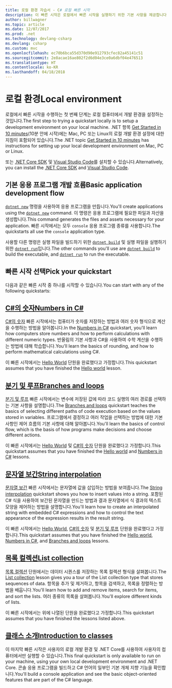 ```yaml
---
title: 로컬 환경 자습서 - C# 로컬 빠른 시작
description: 이 빠른 시작은 로컬에서 빠른 시작을 실행하기 위한 기본 사항을 제공합니다.
author: billwagner
ms.topic: article
ms.date: 12/07/2017
ms.prod: .net
ms.technology: devlang-csharp
ms.devlang: csharp
ms.custom: mvc
ms.openlocfilehash: ec70b6bca55d370d90e912793cfec82a45141c51
ms.sourcegitcommit: 2e8acae16ae802f2d6d04e3ce0a6dbf04e476513
ms.translationtype: HT
ms.contentlocale: ko-KR
ms.lasthandoff: 04/18/2018
---
```

# <a name="local-environment"></a><span data-ttu-id="15463-103">로컬 환경</span><span class="sxs-lookup"><span data-stu-id="15463-103">Local environment</span></span>

<span data-ttu-id="15463-104">로컬에서 빠른 시작을 수행하는 첫 번째 단계는 로컬 컴퓨터에서 개발 환경을 설정하는 것입니다.</span><span class="sxs-lookup"><span data-stu-id="15463-104">The first step to trying a quickstart locally is to setup a development environment on your local machine.</span></span>
<span data-ttu-id="15463-105">.NET 항목 [Get Started in 10 minutes](https://www.microsoft.com/net/core)(10분 안에 시작)에는 Mac, PC 또는 Linux의 로컬 개발 환경 설정에 대한 지침이 포함되어 있습니다.</span><span class="sxs-lookup"><span data-stu-id="15463-105">The .NET topic [Get Started in 10 minutes](https://www.microsoft.com/net/core) has instructions for setting up your local development environment on Mac, PC or Linux.</span></span>

<span data-ttu-id="15463-106">또는 [.NET Core SDK](http://dot.net/core) 및 [Visual Studio Code](https://code.visualstudio.com/)를 설치할 수 있습니다.</span><span class="sxs-lookup"><span data-stu-id="15463-106">Alternatively, you can install the [.NET Core SDK](http://dot.net/core) and [Visual Studio Code](https://code.visualstudio.com/).</span></span>

## <a name="basic-application-development-flow"></a><span data-ttu-id="15463-107">기본 응용 프로그램 개발 흐름</span><span class="sxs-lookup"><span data-stu-id="15463-107">Basic application development flow</span></span>

<span data-ttu-id="15463-108">[`dotnet new`](../../core/tools/dotnet-new.md) 명령을 사용하여 응용 프로그램을 만듭니다.</span><span class="sxs-lookup"><span data-stu-id="15463-108">You'll create applications using the [`dotnet new`](../../core/tools/dotnet-new.md) command.</span></span> <span data-ttu-id="15463-109">이 명령은 응용 프로그램에 필요한 파일과 자산을 생성합니다.</span><span class="sxs-lookup"><span data-stu-id="15463-109">This command generates the files and assets necessary for your application.</span></span> <span data-ttu-id="15463-110">빠른 시작에서는 모두 `console` 응용 프로그램 종류를 사용합니다.</span><span class="sxs-lookup"><span data-stu-id="15463-110">The quickstarts all use the `console` application type.</span></span>

<span data-ttu-id="15463-111">사용할 다른 명령은 실행 파일을 빌드하기 위한 [`dotnet build`](../../core/tools/dotnet-build.md) 및 실행 파일을 실행하기 위한 [`dotnet run`](../../core/tools/dotnet-run.md)입니다.</span><span class="sxs-lookup"><span data-stu-id="15463-111">The other commands you'll use are [`dotnet build`](../../core/tools/dotnet-build.md) to build the executable, and [`dotnet run`](../../core/tools/dotnet-run.md) to run the executable.</span></span>

## <a name="pick-your-quickstart"></a><span data-ttu-id="15463-112">빠른 시작 선택</span><span class="sxs-lookup"><span data-stu-id="15463-112">Pick your quickstart</span></span>

<span data-ttu-id="15463-113">다음과 같은 빠른 시작 중 하나를 시작할 수 있습니다.</span><span class="sxs-lookup"><span data-stu-id="15463-113">You can start with any of the following quickstarts:</span></span>

## <a name="numbers-in-cnumbers-in-csharp-localmd"></a>[<span data-ttu-id="15463-114">C#의 숫자</span><span class="sxs-lookup"><span data-stu-id="15463-114">Numbers in C#</span></span>](numbers-in-csharp-local.md)

<span data-ttu-id="15463-115">[C#의 숫자](numbers-in-csharp-local.md) 빠른 시작에서는 컴퓨터가 숫자를 저장하는 방법과 여러 숫자 형식으로 계산을 수행하는 방법을 알아봅니다.</span><span class="sxs-lookup"><span data-stu-id="15463-115">In the [Numbers in C#](numbers-in-csharp-local.md) quickstart, you'll learn how computers store numbers and how to perform calculations with different numeric types.</span></span> <span data-ttu-id="15463-116">반올림의 기본 사항과 C#을 사용하여 수학 계산을 수행하는 방법에 대해 학습합니다.</span><span class="sxs-lookup"><span data-stu-id="15463-116">You'll learn the basics of rounding, and how to perform mathematical calculations using C#.</span></span> 

<span data-ttu-id="15463-117">이 빠른 시작에서는 [Hello World](hello-world.yml) 단원을 완료했다고 가정합니다.</span><span class="sxs-lookup"><span data-stu-id="15463-117">This quickstart assumes that you have finished the [Hello world](hello-world.yml) lesson.</span></span>

## <a name="branches-and-loopsbranches-and-loops-localmd"></a>[<span data-ttu-id="15463-118">분기 및 루프</span><span class="sxs-lookup"><span data-stu-id="15463-118">Branches and loops</span></span>](branches-and-loops-local.md)

<span data-ttu-id="15463-119">[분기 및 루프](branches-and-loops-local.md) 빠른 시작에서는 변수에 저장된 값에 따라 코드 실행의 여러 경로를 선택하는 기본 사항을 설명합니다.</span><span class="sxs-lookup"><span data-stu-id="15463-119">The [Branches and loops](branches-and-loops-local.md) quickstart teaches the basics of selecting different paths of code execution based on the values stored in variables.</span></span> <span data-ttu-id="15463-120">프로그램에서 결정하고 여러 작업을 선택하는 방법에 대한 기본 사항인 제어 흐름의 기본 사항에 대해 알아봅니다.</span><span class="sxs-lookup"><span data-stu-id="15463-120">You'll learn the basics of control flow, which is the basis of how programs make decisions and choose different actions.</span></span> 

<span data-ttu-id="15463-121">이 빠른 시작에서는 [Hello World](hello-world.yml) 및 [C#의 숫자](numbers-in-csharp-local.md) 단원을 완료했다고 가정합니다.</span><span class="sxs-lookup"><span data-stu-id="15463-121">This quickstart assumes that you have finished the [Hello world](hello-world.yml) and [Numbers in C#](numbers-in-csharp-local.md) lessons.</span></span>

## <a name="string-interpolationinterpolated-strings-localmd"></a>[<span data-ttu-id="15463-122">문자열 보간</span><span class="sxs-lookup"><span data-stu-id="15463-122">String interpolation</span></span>](interpolated-strings-local.md)

<span data-ttu-id="15463-123">[문자열 보간](interpolated-strings-local.md) 빠른 시작에서는 문자열에 값을 삽입하는 방법을 보여줍니다.</span><span class="sxs-lookup"><span data-stu-id="15463-123">The [String interpolation](interpolated-strings-local.md) quickstart shows you how to insert values into a string.</span></span> <span data-ttu-id="15463-124">포함된 C# 식을 사용하여 보간된 문자열을 만드는 방법과 결과 문자열에서 식 결과의 텍스트 모양을 제어하는 방법을 설명합니다.</span><span class="sxs-lookup"><span data-stu-id="15463-124">You'll learn how to create an interpolated string with embedded C# expressions and how to control the text appearance of the expression results in the result string.</span></span>

<span data-ttu-id="15463-125">이 빠른 시작에서는 [Hello World](hello-world.yml), [C#의 숫자](numbers-in-csharp-local.md) 및 [분기 및 루프](branches-and-loops-local.md) 단원을 완료했다고 가정합니다.</span><span class="sxs-lookup"><span data-stu-id="15463-125">This quickstart assumes that you have finished the [Hello world](hello-world.yml), [Numbers in C#](numbers-in-csharp-local.md), and [Branches and loops](branches-and-loops-local.md) lessons.</span></span>

## <a name="list-collectionarrays-and-collectionsmd"></a>[<span data-ttu-id="15463-126">목록 컬렉션</span><span class="sxs-lookup"><span data-stu-id="15463-126">List collection</span></span>](arrays-and-collections.md)

<span data-ttu-id="15463-127">[목록 컬렉션](arrays-and-collections.md) 단원에서는 데이터 시퀀스를 저장하는 목록 컬렉션 형식을 살펴봅니다.</span><span class="sxs-lookup"><span data-stu-id="15463-127">The [List collection](arrays-and-collections.md) lesson gives you a tour of the List collection type that stores sequences of data.</span></span> <span data-ttu-id="15463-128">항목을 추가 및 제거하고, 항목을 검색하고, 목록을 정렬하는 방법을 배웁니다.</span><span class="sxs-lookup"><span data-stu-id="15463-128">You'll learn how to add and remove items, search for items, and sort the lists.</span></span> <span data-ttu-id="15463-129">여러 종류의 목록을 살펴봅니다.</span><span class="sxs-lookup"><span data-stu-id="15463-129">You'll explore different kinds of lists.</span></span> 

<span data-ttu-id="15463-130">이 빠른 시작에서는 위에 나열된 단원을 완료했다고 가정합니다.</span><span class="sxs-lookup"><span data-stu-id="15463-130">This quickstart assumes that you have finished the lessons listed above.</span></span>

## <a name="introduction-to-classesintroduction-to-classesmd"></a>[<span data-ttu-id="15463-131">클래스 소개</span><span class="sxs-lookup"><span data-stu-id="15463-131">Introduction to classes</span></span>](introduction-to-classes.md)

<span data-ttu-id="15463-132">이 마지막 빠른 시작은 사용자의 로컬 개발 환경 및 .NET Core를 사용하여 사용자의 컴퓨터에서만 실행할 수 있습니다.</span><span class="sxs-lookup"><span data-stu-id="15463-132">This final quickstart is only available to run on your machine, using your own local development environment and .NET Core.</span></span>
<span data-ttu-id="15463-133">콘솔 응용 프로그램을 빌드하고 C# 언어의 일부인 기본 개체 지향 기능을 확인합니다.</span><span class="sxs-lookup"><span data-stu-id="15463-133">You'll build a console application and see the basic object-oriented features that are part of the C# language.</span></span>
